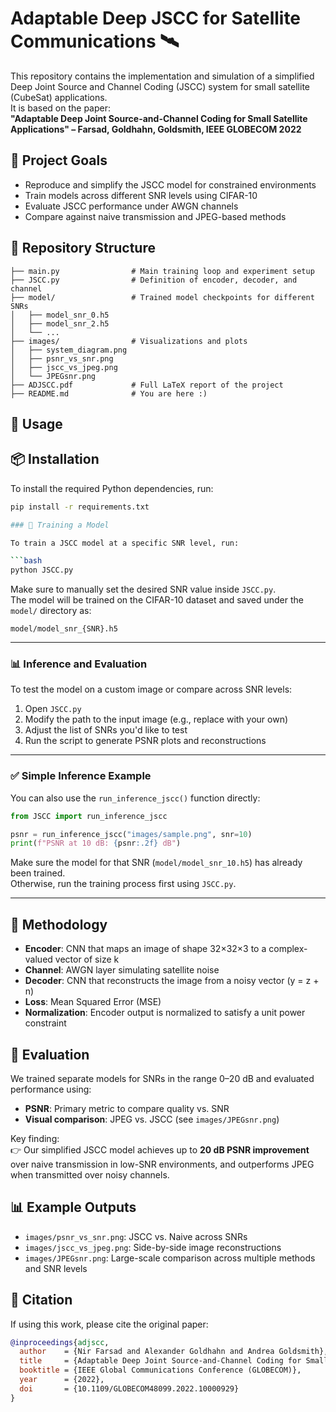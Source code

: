 # Adaptable Deep JSCC for Satellite Communications 🛰️

This repository contains the implementation and simulation of a simplified Deep Joint Source and Channel Coding (JSCC) system for small satellite (CubeSat) applications.  
It is based on the paper:  
**"Adaptable Deep Joint Source-and-Channel Coding for Small Satellite Applications" – Farsad, Goldhahn, Goldsmith, IEEE GLOBECOM 2022**

## 📌 Project Goals

- Reproduce and simplify the JSCC model for constrained environments  
- Train models across different SNR levels using CIFAR-10  
- Evaluate JSCC performance under AWGN channels  
- Compare against naive transmission and JPEG-based methods

## 📁 Repository Structure

```
├── main.py                # Main training loop and experiment setup
├── JSCC.py                # Definition of encoder, decoder, and channel
├── model/                 # Trained model checkpoints for different SNRs
│   ├── model_snr_0.h5
│   ├── model_snr_2.h5
│   └── ...
├── images/                # Visualizations and plots
│   ├── system_diagram.png
│   ├── psnr_vs_snr.png
│   ├── jscc_vs_jpeg.png
│   └── JPEGsnr.png
├── ADJSCC.pdf             # Full LaTeX report of the project
├── README.md              # You are here :)
```

## 🚀 Usage
## 📦 Installation

To install the required Python dependencies, run:

```bash
pip install -r requirements.txt

### 🧠 Training a Model

To train a JSCC model at a specific SNR level, run:

```bash
python JSCC.py
```

Make sure to manually set the desired SNR value inside `JSCC.py`.  
The model will be trained on the CIFAR-10 dataset and saved under the `model/` directory as:

```
model/model_snr_{SNR}.h5
```

---

### 📊 Inference and Evaluation

To test the model on a custom image or compare across SNR levels:

1. Open `JSCC.py`  
2. Modify the path to the input image (e.g., replace with your own)  
3. Adjust the list of SNRs you'd like to test  
4. Run the script to generate PSNR plots and reconstructions

---

### ✅ Simple Inference Example

You can also use the `run_inference_jscc()` function directly:

```python
from JSCC import run_inference_jscc

psnr = run_inference_jscc("images/sample.png", snr=10)
print(f"PSNR at 10 dB: {psnr:.2f} dB")
```

Make sure the model for that SNR (`model/model_snr_10.h5`) has already been trained.  
Otherwise, run the training process first using `JSCC.py`.

---

## 🧠 Methodology

- **Encoder**: CNN that maps an image of shape 32×32×3 to a complex-valued vector of size k  
- **Channel**: AWGN layer simulating satellite noise  
- **Decoder**: CNN that reconstructs the image from a noisy vector (y = z + n)  
- **Loss**: Mean Squared Error (MSE)  
- **Normalization**: Encoder output is normalized to satisfy a unit power constraint

## 🧪 Evaluation

We trained separate models for SNRs in the range 0–20 dB and evaluated performance using:

- **PSNR**: Primary metric to compare quality vs. SNR  
- **Visual comparison**: JPEG vs. JSCC (see `images/JPEGsnr.png`)

Key finding:  
👉 Our simplified JSCC model achieves up to **20 dB PSNR improvement** over naive transmission in low-SNR environments, and outperforms JPEG when transmitted over noisy channels.

## 📊 Example Outputs

- `images/psnr_vs_snr.png`: JSCC vs. Naive across SNRs  
- `images/jscc_vs_jpeg.png`: Side-by-side image reconstructions  
- `images/JPEGsnr.png`: Large-scale comparison across multiple methods and SNR levels  

## 💬 Citation

If using this work, please cite the original paper:

```bibtex
@inproceedings{adjscc,
  author    = {Nir Farsad and Alexander Goldhahn and Andrea Goldsmith},
  title     = {Adaptable Deep Joint Source-and-Channel Coding for Small Satellite Applications},
  booktitle = {IEEE Global Communications Conference (GLOBECOM)},
  year      = {2022},
  doi       = {10.1109/GLOBECOM48099.2022.10000929}
}
```

